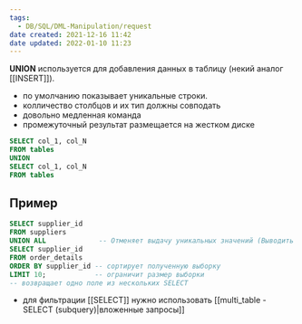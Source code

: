 ```yaml
---
tags:
  - DB/SQL/DML-Manipulation/request
date created: 2021-12-16 11:42
date updated: 2022-01-10 11:23
---
```


**UNION** используется для добавления данных в таблицу (некий аналог [[INSERT]]).

- по умолчанию показывает уникальные строки.
- колличество столбцов и их тип должны совподать
- довольно медленная команда
- промежуточный результат размещается на жестком диске


```sql
SELECT col_1, col_N
FROM tables
UNION
SELECT col_1, col_N
FROM tables
```

## Пример

```sql
SELECT supplier_id
FROM suppliers
UNION ALL 			  -- Отменяет выдачу уникальных значений (Выводить дубли)
SELECT supplier_id
FROM order_details
ORDER BY supplier_id -- сортирует полученную выборку
LIMIT 10; 			 -- ограничит размер выборки
-- возвращает одно поле из нескольких SELECT 
```

- для фильтрации [[SELECT]] нужно использовать [[multi_table - SELECT (subquery)|вложенные запросы]]